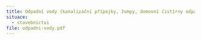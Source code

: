```yaml
---
title: Odpadní vody (kanalizační přípojky, žumpy, domovní čistírny odpadních vod) n
situace:
  - stavebnictvi
file: odpadni-vody.pdf
---
```

